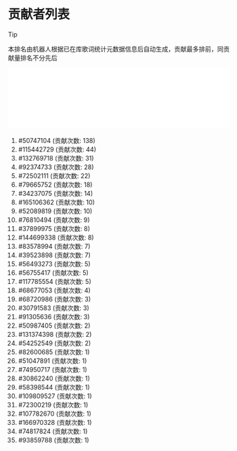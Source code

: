 # 贡献者列表

> [!TIP]
> 本排名由机器人根据已在库歌词统计元数据信息后自动生成，贡献最多排前，同贡献量排名不分先后

![贡献者头像画廊](./CONTRIBUTORS.svg)

1. #50747104 (贡献次数: 138)
2. #115442729 (贡献次数: 44)
3. #132769718 (贡献次数: 31)
4. #92374733 (贡献次数: 28)
5. #72502111 (贡献次数: 22)
6. #79665752 (贡献次数: 18)
7. #34237075 (贡献次数: 14)
8. #165106362 (贡献次数: 10)
9. #52089819 (贡献次数: 10)
10. #76810494 (贡献次数: 9)
11. #37899975 (贡献次数: 8)
12. #144699338 (贡献次数: 8)
13. #83578994 (贡献次数: 7)
14. #39523898 (贡献次数: 7)
15. #56493273 (贡献次数: 5)
16. #56755417 (贡献次数: 5)
17. #117785554 (贡献次数: 5)
18. #68677053 (贡献次数: 4)
19. #68720986 (贡献次数: 3)
20. #30791583 (贡献次数: 3)
21. #91305636 (贡献次数: 3)
22. #50987405 (贡献次数: 2)
23. #131374398 (贡献次数: 2)
24. #54252549 (贡献次数: 2)
25. #82600685 (贡献次数: 1)
26. #51047891 (贡献次数: 1)
27. #74950717 (贡献次数: 1)
28. #30862240 (贡献次数: 1)
29. #58398544 (贡献次数: 1)
30. #109809527 (贡献次数: 1)
31. #72300219 (贡献次数: 1)
32. #107782670 (贡献次数: 1)
33. #166970328 (贡献次数: 1)
34. #74817824 (贡献次数: 1)
35. #93859788 (贡献次数: 1)
